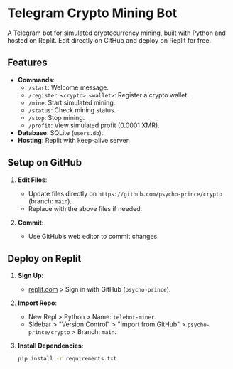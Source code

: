 # Telegram Crypto Mining Bot

A Telegram bot for simulated cryptocurrency mining, built with Python and hosted on Replit. Edit directly on GitHub and deploy on Replit for free.

## Features
- **Commands**:
  - `/start`: Welcome message.
  - `/register <crypto> <wallet>`: Register a crypto wallet.
  - `/mine`: Start simulated mining.
  - `/status`: Check mining status.
  - `/stop`: Stop mining.
  - `/profit`: View simulated profit (0.0001 XMR).
- **Database**: SQLite (`users.db`).
- **Hosting**: Replit with keep-alive server.

## Setup on GitHub
1. **Edit Files**:
   - Update files directly on `https://github.com/psycho-prince/crypto` (branch: `main`).
   - Replace with the above files if needed.

2. **Commit**:
   - Use GitHub’s web editor to commit changes.

## Deploy on Replit
1. **Sign Up**:
   - [replit.com](https://replit.com) > Sign in with GitHub (`psycho-prince`).

2. **Import Repo**:
   - New Repl > Python > Name: `telebot-miner`.
   - Sidebar > "Version Control" > "Import from GitHub" > `psycho-prince/crypto` > Branch: `main`.

3. **Install Dependencies**:
   ```bash
   pip install -r requirements.txt

